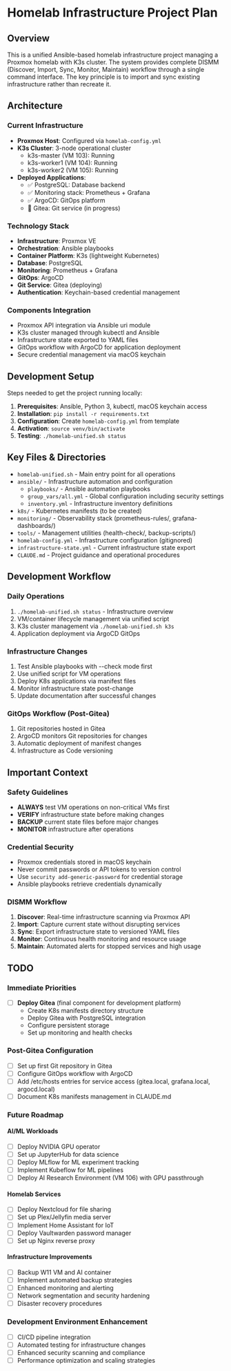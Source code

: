 # Homelab Infrastructure Project Plan

## Overview
This is a unified Ansible-based homelab infrastructure project managing a Proxmox homelab with K3s cluster. The system provides complete DISMM (Discover, Import, Sync, Monitor, Maintain) workflow through a single command interface. The key principle is to import and sync existing infrastructure rather than recreate it.

## Architecture

### Current Infrastructure
- **Proxmox Host**: Configured via `homelab-config.yml`
- **K3s Cluster**: 3-node operational cluster
  - k3s-master (VM 103): Running
  - k3s-worker1 (VM 104): Running
  - k3s-worker2 (VM 105): Running
- **Deployed Applications**:
  - ✅ PostgreSQL: Database backend
  - ✅ Monitoring stack: Prometheus + Grafana
  - ✅ ArgoCD: GitOps platform
  - 🚧 Gitea: Git service (in progress)

### Technology Stack
- **Infrastructure**: Proxmox VE
- **Orchestration**: Ansible playbooks
- **Container Platform**: K3s (lightweight Kubernetes)
- **Database**: PostgreSQL
- **Monitoring**: Prometheus + Grafana
- **GitOps**: ArgoCD
- **Git Service**: Gitea (deploying)
- **Authentication**: Keychain-based credential management

### Components Integration
- Proxmox API integration via Ansible uri module
- K3s cluster managed through kubectl and Ansible
- Infrastructure state exported to YAML files
- GitOps workflow with ArgoCD for application deployment
- Secure credential management via macOS keychain

## Development Setup
Steps needed to get the project running locally:
1. **Prerequisites**: Ansible, Python 3, kubectl, macOS keychain access
2. **Installation**: `pip install -r requirements.txt`
3. **Configuration**: Create `homelab-config.yml` from template
4. **Activation**: `source venv/bin/activate`
5. **Testing**: `./homelab-unified.sh status`

## Key Files & Directories
- `homelab-unified.sh` - Main entry point for all operations
- `ansible/` - Infrastructure automation and configuration
  - `playbooks/` - Ansible automation playbooks
  - `group_vars/all.yml` - Global configuration including security settings
  - `inventory.yml` - Infrastructure inventory definitions
- `k8s/` - Kubernetes manifests (to be created)
- `monitoring/` - Observability stack (prometheus-rules/, grafana-dashboards/)
- `tools/` - Management utilities (health-check/, backup-scripts/)
- `homelab-config.yml` - Infrastructure configuration (gitignored)
- `infrastructure-state.yml` - Current infrastructure state export
- `CLAUDE.md` - Project guidance and operational procedures

## Development Workflow

### Daily Operations
1. `./homelab-unified.sh status` - Infrastructure overview
2. VM/container lifecycle management via unified script
3. K3s cluster management via `./homelab-unified.sh k3s`
4. Application deployment via ArgoCD GitOps

### Infrastructure Changes
1. Test Ansible playbooks with --check mode first
2. Use unified script for VM operations
3. Deploy K8s applications via manifest files
4. Monitor infrastructure state post-change
5. Update documentation after successful changes

### GitOps Workflow (Post-Gitea)
1. Git repositories hosted in Gitea
2. ArgoCD monitors Git repositories for changes
3. Automatic deployment of manifest changes
4. Infrastructure as Code versioning

## Important Context

### Safety Guidelines
- **ALWAYS** test VM operations on non-critical VMs first
- **VERIFY** infrastructure state before making changes
- **BACKUP** current state files before major changes
- **MONITOR** infrastructure after operations

### Credential Security
- Proxmox credentials stored in macOS keychain
- Never commit passwords or API tokens to version control
- Use `security add-generic-password` for credential storage
- Ansible playbooks retrieve credentials dynamically

### DISMM Workflow
1. **Discover**: Real-time infrastructure scanning via Proxmox API
2. **Import**: Capture current state without disrupting services
3. **Sync**: Export infrastructure state to versioned YAML files
4. **Monitor**: Continuous health monitoring and resource usage
5. **Maintain**: Automated alerts for stopped services and high usage

## TODO

### Immediate Priorities
- [ ] **Deploy Gitea** (final component for development platform)
  - Create K8s manifests directory structure
  - Deploy Gitea with PostgreSQL integration
  - Configure persistent storage
  - Set up monitoring and health checks

### Post-Gitea Configuration
- [ ] Set up first Git repository in Gitea
- [ ] Configure GitOps workflow with ArgoCD
- [ ] Add /etc/hosts entries for service access (gitea.local, grafana.local, argocd.local)
- [ ] Document K8s manifests management in CLAUDE.md

### Future Roadmap

#### AI/ML Workloads
- [ ] Deploy NVIDIA GPU operator
- [ ] Set up JupyterHub for data science
- [ ] Deploy MLflow for ML experiment tracking
- [ ] Implement Kubeflow for ML pipelines
- [ ] Deploy AI Research Environment (VM 106) with GPU passthrough

#### Homelab Services
- [ ] Deploy Nextcloud for file sharing
- [ ] Set up Plex/Jellyfin media server
- [ ] Implement Home Assistant for IoT
- [ ] Deploy Vaultwarden password manager
- [ ] Set up Nginx reverse proxy

#### Infrastructure Improvements
- [ ] Backup W11 VM and AI container
- [ ] Implement automated backup strategies
- [ ] Enhanced monitoring and alerting
- [ ] Network segmentation and security hardening
- [ ] Disaster recovery procedures

### Development Environment Enhancement
- [ ] CI/CD pipeline integration
- [ ] Automated testing for infrastructure changes
- [ ] Enhanced security scanning and compliance
- [ ] Performance optimization and scaling strategies
